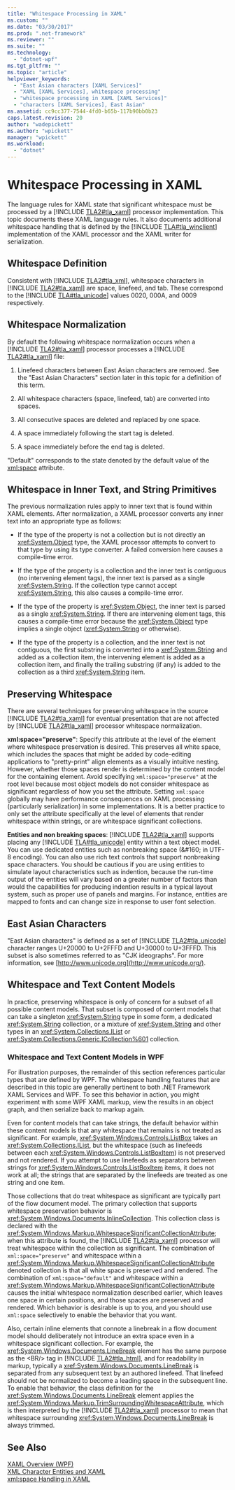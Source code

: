 ```yaml
---
title: "Whitespace Processing in XAML"
ms.custom: ""
ms.date: "03/30/2017"
ms.prod: ".net-framework"
ms.reviewer: ""
ms.suite: ""
ms.technology: 
  - "dotnet-wpf"
ms.tgt_pltfrm: ""
ms.topic: "article"
helpviewer_keywords: 
  - "East Asian characters [XAML Services]"
  - "XAML [XAML Services], whitespace processing"
  - "whitespace processing in XAML [XAML Services]"
  - "characters [XAML Services], East Asian"
ms.assetid: cc9cc377-7544-4fd0-b65b-117b90bb0b23
caps.latest.revision: 20
author: "wadepickett"
ms.author: "wpickett"
manager: "wpickett"
ms.workload: 
  - "dotnet"
---
```

# Whitespace Processing in XAML
The language rules for XAML state that significant whitespace must be processed by a [!INCLUDE [TLA2#tla_xaml](../../../includes/tla2sharptla-xaml-md.md)] processor implementation. This topic documents these XAML language rules. It also documents additional whitespace handling that is defined by the [!INCLUDE [TLA#tla_winclient](../../../includes/tlasharptla-winclient-md.md)] implementation of the XAML processor and the XAML writer for serialization.  
  
<a name="whitespace_definition"></a>   
## Whitespace Definition  
 Consistent with [!INCLUDE [TLA2#tla_xml](../../../includes/tla2sharptla-xml-md.md)], whitespace characters in [!INCLUDE [TLA2#tla_xaml](../../../includes/tla2sharptla-xaml-md.md)] are space, linefeed, and tab. These correspond to the [!INCLUDE [TLA#tla_unicode](../../../includes/tlasharptla-unicode-md.md)] values 0020, 000A, and 0009 respectively.  
  
<a name="whitespace_normalization"></a>   
## Whitespace Normalization  
 By default the following whitespace normalization occurs when a [!INCLUDE [TLA2#tla_xaml](../../../includes/tla2sharptla-xaml-md.md)] processor processes a [!INCLUDE [TLA2#tla_xaml](../../../includes/tla2sharptla-xaml-md.md)] file:  
  
1.  Linefeed characters between East Asian characters are removed. See the "East Asian Characters" section later in this topic for a definition of this term.  
  
2.  All whitespace characters (space, linefeed, tab) are converted into spaces.  
  
3.  All consecutive spaces are deleted and replaced by one space.  
  
4.  A space immediately following the start tag is deleted.  
  
5.  A space immediately before the end tag is deleted.  
  
 "Default" corresponds to the state denoted by the default value of the [xml:space](../../../docs/framework/xaml-services/xml-space-handling-in-xaml.md) attribute.  
  
<a name="whitespace_in_inner_text_and_string_primitives"></a>   
## Whitespace in Inner Text, and String Primitives  
 The previous normalization rules apply to inner text that is found within XAML  elements. After normalization, a XAML  processor converts any inner text into an appropriate type as follows:  
  
-   If the type of the property is not a collection but is not directly an <xref:System.Object> type, the XAML  processor attempts to convert to that type by using its type converter. A failed conversion here causes a compile-time error.  
  
-   If the type of the property is a collection and the inner text is contiguous (no intervening element tags), the inner text is parsed as a single <xref:System.String>. If the collection type cannot accept <xref:System.String>, this also causes a compile-time error.  
  
-   If the type of the property is <xref:System.Object>, the inner text is parsed as a single <xref:System.String>. If there are intervening element tags, this causes a compile-time error because the <xref:System.Object> type implies a single object (<xref:System.String> or otherwise).  
  
-   If the type of the property is a collection, and the inner text is not contiguous, the first substring is converted into a <xref:System.String> and added as a collection item, the intervening element is added as a collection item, and finally the trailing substring (if any) is added to the collection as a third <xref:System.String> item.  
  
<a name="preserving_whitespace"></a>   
## Preserving Whitespace  
 There are several techniques for preserving whitespace in the source [!INCLUDE [TLA2#tla_xaml](../../../includes/tla2sharptla-xaml-md.md)] for eventual presentation that are not affected by [!INCLUDE [TLA2#tla_xaml](../../../includes/tla2sharptla-xaml-md.md)] processor whitespace normalization.  
  
 **xml:space="preserve"**: Specify this attribute at the level of the element where whitespace preservation is desired. This preserves all white space, which includes the spaces that might be added by code-editing applications to "pretty-print" align elements as a visually intuitive nesting. However, whether those spaces render is determined by the content model for the containing element. Avoid specifying `xml:space="preserve"` at the root level because most object models do not consider whitespace as significant regardless of how you set the attribute. Setting `xml:space` globally may have performance consequences on XAML processing (particularly serialization) in some implementations. It is a better practice to only set the attribute specifically at the level of elements that render whitespace within strings, or are whitespace significant collections.  
  
 **Entities and non breaking spaces**: [!INCLUDE [TLA2#tla_xaml](../../../includes/tla2sharptla-xaml-md.md)] supports placing any [!INCLUDE [TLA#tla_unicode](../../../includes/tlasharptla-unicode-md.md)] entity within a text object model. You can use dedicated entities such as nonbreaking space (&\#160; in UTF-8 encoding). You can also use rich text controls that support nonbreaking space characters. You should be cautious if you are using entities to simulate layout characteristics such as indention, because the run-time output of the entities will vary based on a greater number of factors than would the capabilities for producing indention results in a typical layout system, such as proper use of panels and margins. For instance, entities are mapped to fonts and can change size in response to user font selection.  
  
<a name="east_asian_characters"></a>   
## East Asian Characters  
 "East Asian characters" is defined as a set of [!INCLUDE [TLA2#tla_unicode](../../../includes/tla2sharptla-unicode-md.md)] character ranges U+20000 to U+2FFFD and U+30000 to U+3FFFD. This subset is also sometimes referred to as "CJK ideographs". For more information, see [http://www.unicode.org](http://www.unicode.org/).  
  
<a name="whitespace_and_text_content_models"></a>   
## Whitespace and Text Content Models  
 In practice, preserving whitespace is only of concern for a subset of all possible content models. That subset is composed of content models that can take a singleton <xref:System.String> type in some form, a dedicated <xref:System.String> collection, or a mixture of <xref:System.String> and other types in an <xref:System.Collections.IList> or <xref:System.Collections.Generic.ICollection%601> collection.  
  
### Whitespace and Text Content Models in WPF  
 For illustration purposes, the remainder of this section references particular types that are defined by WPF. The whitespace handling features that are described in this topic are generally pertinent to both .NET Framework XAML Services and WPF. To see this behavior in action, you might experiment with some WPF XAML markup, view the results in an object graph, and then serialize back to markup again.  
  
 Even for content models that can take strings, the default behavior within these content models is that any whitespace that remains is not treated as significant. For example, <xref:System.Windows.Controls.ListBox> takes an <xref:System.Collections.IList>, but the whitespace (such as linefeeds between each <xref:System.Windows.Controls.ListBoxItem>) is not preserved and not rendered. If you attempt to use linefeeds as separators between strings for <xref:System.Windows.Controls.ListBoxItem> items, it does not work at all; the strings that are separated by the linefeeds are treated as one string and one item.  
  
 Those collections that do treat whitespace as significant are typically part of the flow document model. The primary collection that supports whitespace preservation behavior is <xref:System.Windows.Documents.InlineCollection>. This collection class is declared with the <xref:System.Windows.Markup.WhitespaceSignificantCollectionAttribute>; when this attribute is found, the [!INCLUDE [TLA2#tla_xaml](../../../includes/tla2sharptla-xaml-md.md)] processor will treat whitespace within the collection as significant. The combination of `xml:space="preserve"` and whitespace within a <xref:System.Windows.Markup.WhitespaceSignificantCollectionAttribute> denoted collection is that all white space is preserved and rendered. The combination of `xml:space="default"` and whitespace within a <xref:System.Windows.Markup.WhitespaceSignificantCollectionAttribute> causes the initial whitespace normalization described earlier, which leaves one space in certain positions, and those spaces are preserved and rendered. Which behavior is desirable is up to you, and you should use `xml:space` selectively to enable the behavior that you want.  
  
 Also, certain inline elements that connote a linebreak in a flow document model should deliberately not introduce an extra space even in a whitespace significant collection. For example, the <xref:System.Windows.Documents.LineBreak> element has the same purpose as the \<BR/> tag in [!INCLUDE [TLA2#tla_html](../../../includes/tla2sharptla-html-md.md)], and for readability in markup, typically a <xref:System.Windows.Documents.LineBreak> is separated from any subsequent text by an authored linefeed. That linefeed should not be normalized to become a leading space in the subsequent line. To enable that behavior, the class definition for the <xref:System.Windows.Documents.LineBreak> element applies the <xref:System.Windows.Markup.TrimSurroundingWhitespaceAttribute>, which is then interpreted by the [!INCLUDE [TLA2#tla_xaml](../../../includes/tla2sharptla-xaml-md.md)] processor to mean that whitespace surrounding <xref:System.Windows.Documents.LineBreak> is always trimmed.  
  
## See Also  
 [XAML Overview (WPF)](../../../docs/framework/wpf/advanced/xaml-overview-wpf.md)  
 [XML Character Entities and XAML](../../../docs/framework/xaml-services/xml-character-entities-and-xaml.md)  
 [xml:space Handling in XAML](../../../docs/framework/xaml-services/xml-space-handling-in-xaml.md)
